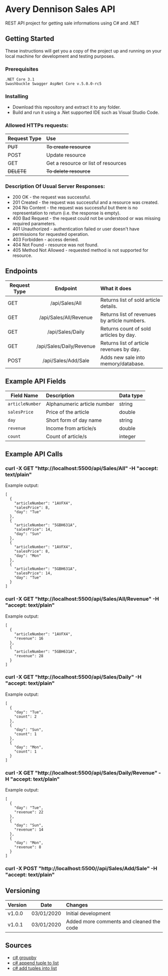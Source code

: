 # Avery Dennison Sales API

REST API project for getting sale informations using C# and .NET

## Getting Started

These instructions will get you a copy of the project up and running on your local machine for development and testing purposes.

### Prerequisites

```
.NET Core 3.1
Swashbuckle Swagger AspNet Core v.5.0.0-rc5
```

### Installing

* Download this repository and extract it to any folder.
* Build and run it using a .Net supported IDE such as Visual Studio Code.

### Allowed HTTPs requests:
| Request Type | Use                                 |
| ------------ |:----------------------------------- |
| ~~PUT~~      | ~~To create resource~~              |
| POST         | Update resource                     |
| GET          | Get a resource or list of resources |
| ~~DELETE~~   | ~~To delete resource~~              |

### Description Of Usual Server Responses:

* 200 OK - the request was successful.
* 201 Created - the request was successful and a resource was created.
* 204 No Content - the request was successful but there is no representation to return (i.e. the response is empty).
* 400 Bad Request - the request could not be understood or was missing required parameters.
* 401 Unauthorized - authentication failed or user doesn't have permissions for requested operation.
* 403 Forbidden - access denied.
* 404 Not Found - resource was not found.
* 405 Method Not Allowed - requested method is not supported for resource.

## Endpoints

| Request Type      | Endpoint                    | What it does                                       |
| ----------------- |:---------------------------:|:-------------------------------------------------- |
| GET               | /api/Sales/All              | Returns list of sold article details.              |
| GET               | /api/Sales/All/Revenue      | Returns list of revenues by article numbers.       |
| GET               | /api/Sales/Daily            | Returns count of sold articles by day.             |
| GET               | /api/Sales/Daily/Revenue    | Returns list of article revenues by day.           |
| POST              | /api/Sales/Add/Sale         | Adds new sale into memory/database.                |


## Example API Fields

| Field Name | Description                                 | Data type |
| ------------------ |:----------------------------------- |:--------- |
| ``articleNumber``  | Alphanumeric article number         | string    |
| ``salesPrice``     | Price of the article                | double    |
| ``day``            | Short form of day name              | string    |
| ``revenue``        | Income from article/s               | double    |
| ``count``          | Count of article/s                  | integer   |


## Example API Calls

### curl -X GET "http://localhost:5500/api/Sales/All" -H "accept: text/plain"
Example output:
```
[
  {
    "articleNumber": "1AVFX4",
    "salesPrice": 8,
    "day": "Tue"
  },
  {
    "articleNumber": "5GBH631A",
    "salesPrice": 14,
    "day": "Sun"
  },
  {
    "articleNumber": "1AVFX4",
    "salesPrice": 8,
    "day": "Mon"
  },
  {
    "articleNumber": "5GBH631A",
    "salesPrice": 14,
    "day": "Tue"
  }
]
```

### curl -X GET "http://localhost:5500/api/Sales/All/Revenue" -H "accept: text/plain"
Example output:
```
[
  {
    "articleNumber": "1AVFX4",
    "revenue": 16
  },
  {
    "articleNumber": "5GBH631A",
    "revenue": 28
  }
]
```

### curl -X GET "http://localhost:5500/api/Sales/Daily" -H "accept: text/plain"
Example output:
```
[
  {
    "day": "Tue",
    "count": 2
  },
  {
    "day": "Sun",
    "count": 1
  },
  {
    "day": "Mon",
    "count": 1
  }
]
```

### curl -X GET "http://localhost:5500/api/Sales/Daily/Revenue" -H "accept: text/plain"
Example output:
```
[
  {
    "day": "Tue",
    "revenue": 22
  },
  {
    "day": "Sun",
    "revenue": 14
  },
  {
    "day": "Mon",
    "revenue": 8
  }
]
```

### curl -X POST "http://localhost:5500//api/Sales/Add/Sale" -H "accept: text/plain"


## Versioning

| Version       | Date            | Changes                                  |
| ------------- |:---------------:|:---------------------------------------- |
| v1.0.0        | 03/01/2020      | Initial development                      |
| v1.0.1        | 03/01/2020      | Added more comments and cleaned the code |


## Sources

* [c# groupby](https://csharp.net-tutorials.com/linq/grouping-data-the-groupby-method/)
* [c# append tuple to list](https://stackoverflow.com/questions/42785492/adding-an-item-to-a-tuple-in-c-sharp)
* [c# add tuples into list](https://stackoverflow.com/questions/23779824/c-sharp-adding-to-list-of-tuples-with-a-function)

